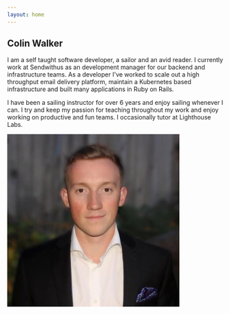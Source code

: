 ```yaml
---
layout: home
---
```


## Colin Walker

I am a self taught software developer, a sailor and an avid reader. I currently work at Sendwithus as an development manager for our backend and infrastructure teams. As a developer I've worked to scale out a high throughput email delivery platform, maintain a Kubernetes based infrastructure and built many applications in Ruby on Rails.

I have been a sailing instructor for over 6 years and enjoy sailing whenever I can. I try and keep my passion for teaching throughout my work and enjoy working on productive and fun teams. I occasionally tutor at Lighthouse Labs.

![me](/assets/images/me.jpg)
